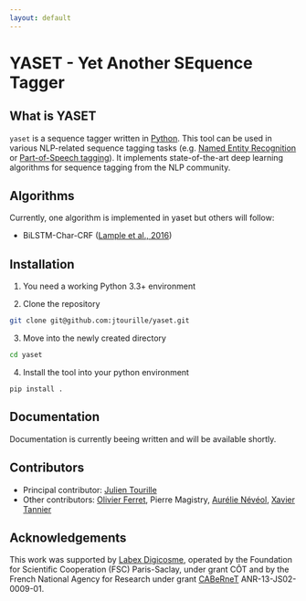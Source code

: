 ```yaml
---
layout: default
---
```


# YASET - Yet Another SEquence Tagger

## What is YASET

`yaset` is a sequence tagger written in [Python](https://www.python.org/). This tool can be used in various NLP-related sequence tagging tasks (e.g. [Named Entity Recognition](https://en.wikipedia.org/wiki/Named-entity_recognition) or [Part-of-Speech tagging](https://en.wikipedia.org/wiki/Part-of-speech_tagging)). It implements state-of-the-art deep learning algorithms for sequence tagging from the NLP community.

## Algorithms

Currently, one algorithm is implemented in yaset but others will follow:

* BiLSTM-Char-CRF ([Lample et al., 2016](http://dx.doi.org/10.18653/v1/N16-1030))

## Installation

1. You need a working Python 3.3+ environment

2. Clone the repository
```bash
git clone git@github.com:jtourille/yaset.git
```

3. Move into the newly created directory
```bash
cd yaset
```

4. Install the tool into your python environment
```
pip install .
```

## Documentation

Documentation is currently beeing written and will be available shortly.

## Contributors

* Principal contributor: [Julien Tourille](https://jtourille.github.io/)
* Other contributors: [Olivier Ferret](http://oferret.free.fr/), Pierre Magistry, [Aurélie Névéol](https://perso.limsi.fr/neveol/), [Xavier Tannier](http://xavier.tannier.free.fr/index.php)

## Acknowledgements

This work was supported by [Labex Digicosme](https://digicosme.lri.fr), operated by the Foundation for Scientific Cooperation (FSC) Paris-Saclay, under grant CÔT and by the French National Agency for Research under grant [CABeRneT](https://cabernet.limsi.fr/) ANR-13-JS02-0009-01.
